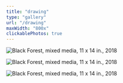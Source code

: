 ```yaml
---
title: "drawing"
type: "gallery"
url: "/drawing"
maxWidth: "800x"
clickablePhotos: true
---
```



![Black Forest, mixed media, 11 x 14 in., 2018](https://res.cloudinary.com/df2ebjhsp/image/upload/c_scale,w_auto,dpr_auto,f_auto,q_auto/v1560476280/06.webp)

![Black Forest, mixed media, 11 x 14 in., 2018](https://res.cloudinary.com/df2ebjhsp/image/upload/c_scale,w_auto,dpr_auto,f_auto,q_auto/v1560476280/07.webp)

![Black Forest, mixed media, 11 x 14 in., 2018](https://res.cloudinary.com/df2ebjhsp/image/upload/c_scale,w_auto,dpr_auto,f_auto,q_auto/v1560476280/08.webp)
